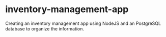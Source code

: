 # inventory-management-app
Creating an inventory management app using NodeJS and an PostgreSQL database to organize the information. 
